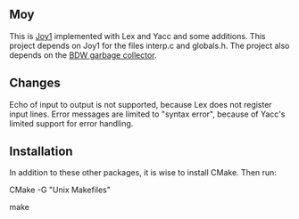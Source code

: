 Moy
---

This is [Joy1](https://github.com/Wodan58/joy1) implemented with Lex and Yacc and some additions.
This project depends on Joy1 for the files interp.c and globals.h. The project
also depends on the [BDW garbage collector](https://github.com/ivmai/bdwgc).

Changes
-------

Echo of input to output is not supported, because Lex does not register input lines.
Error messages are limited to "syntax error", because of Yacc's limited support for error handling.

Installation
------------

In addition to these other packages, it is wise to install CMake. Then run:

CMake -G "Unix Makefiles"

make
